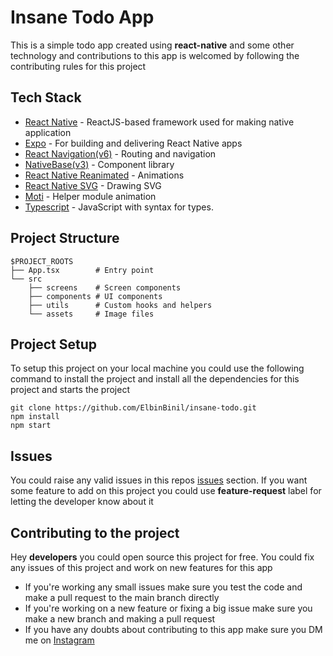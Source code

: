 # Insane Todo App
This is a simple todo app created using **react-native** and some other technology and contributions to this app is welcomed by following the contributing rules for this project

##  Tech Stack
- [React Native](https://reactnative.dev/) - ReactJS-based framework used for making native application
- [Expo](https://expo.dev/) - For building and delivering React Native apps
- [React Navigation(v6)](https://reactnavigation.org/) - Routing and navigation
- [NativeBase(v3)](https://nativebase.io/) -  Component library
- [React Native Reanimated](https://docs.swmansion.com/react-native-reanimated/) - Animations
- [React Native SVG](https://github.com/react-native-svg/react-native-svg) - Drawing SVG
- [Moti](https://moti.fyi/) - Helper module animation
-  [Typescript](https://www.typescriptlang.org) - JavaScript with syntax for types.

## Project Structure
```
$PROJECT_ROOTS
├── App.tsx        # Entry point
└── src
    ├── screens    # Screen components
    ├── components # UI components
    ├── utils      # Custom hooks and helpers
    └── assets     # Image files
```

## Project Setup
To setup this project on your local machine you could use the following command to install the project and install all the dependencies for this project and starts the project
```
git clone https://github.com/ElbinBinil/insane-todo.git
npm install 
npm start
```

## Issues
 You could raise any valid issues in this repos [issues](https://github.com/elbinbinil/insane-todo/issues) section. If you want some feature to add on this project you could use **feature-request** label for letting the developer know about it

## Contributing to the project
Hey **developers** you could open source this project for free. You could fix any issues of this project and work on new features for this app
* If you're working any small issues make sure you test the code and make a pull request to the main branch directly
* If you're working on a new feature or fixing a big issue make sure you make a new branch and making a pull request 
* If you have any doubts about contributing to this app make sure you DM me on [Instagram](https://instagram.com/elbinbinil)
